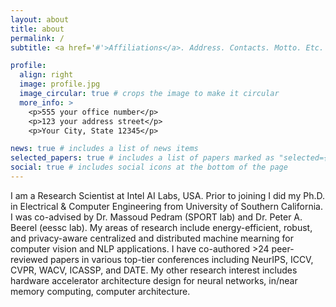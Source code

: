 ```yaml
---
layout: about
title: about
permalink: /
subtitle: <a href='#'>Affiliations</a>. Address. Contacts. Motto. Etc.

profile:
  align: right
  image: profile.jpg
  image_circular: true # crops the image to make it circular
  more_info: >
    <p>555 your office number</p>
    <p>123 your address street</p>
    <p>Your City, State 12345</p>

news: true # includes a list of news items
selected_papers: true # includes a list of papers marked as "selected={true}"
social: true # includes social icons at the bottom of the page
---
```


I am a Research Scientist at Intel AI Labs, USA. Prior to joining I did my Ph.D. in Electrical & Computer Engineering from University of Southern California. I was co-advised by Dr. Massoud Pedram (SPORT lab) and Dr. Peter A. Beerel (eessc lab). My areas of research include energy-efficient, robust, and privacy-aware centralized and distributed machine mearning for computer vision and NLP applications. I have co-authored >24 peer-reviewed papers in various top-tier conferences including NeurIPS, ICCV, CVPR, WACV, ICASSP, and DATE. My other research interest includes hardware accelerator architecture design for neural networks, in/near memory computing, computer architecture.

